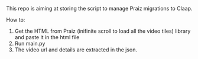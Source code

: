 This repo is aiming at storing the script to manage Praiz migrations to Claap.

How to:
1. Get the HTML from Praiz (inifinite scroll to load all the video tiles) library and paste it in the html file
2. Run main.py
3. The video url and details are extracted in the json.
